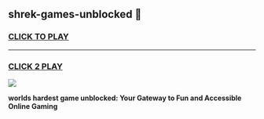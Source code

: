 
## shrek-games-unblocked 👋
<h3>
<a href="https://premium.freeplayer.one?title=shrek-games-unblocked&ref=14F">CLICK TO PLAY</a></h3>
<hr>

<h3>
<a href="https://premium.freeplayer.one?title=shrek-games-unblocked&ref=14F">CLICK 2 PLAY</a>
  
</h3>

<a href="https://premium.freeplayer.one?title=shrek-games-unblocked&ref=12F/"><img src="https://clearcache.store/games.png"></a>


**worlds hardest game unblocked: Your Gateway to Fun and Accessible Online Gaming**

